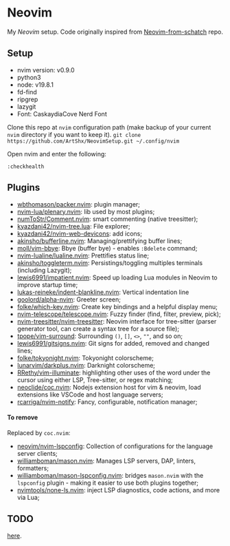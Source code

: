 # Neovim
My *Neovim* setup. Code originally inspired from [Neovim-from-schatch](https://github.com/LunarVim/Neovim-from-scratch) repo.

## Setup
- nvim version: v0.9.0
- python3
- node: v19.8.1
- fd-find
- ripgrep
- lazygit
- Font: CaskaydiaCove Nerd Font

Clone this repo at `nvim` configuration path (make backup  of your current `nvim` directory if you want to keep it).
` git clone https://github.com/ArtShx/NeovimSetup.git ~/.config/nvim `

Open nvim and enter the following:

` :checkhealth `

## Plugins
- [wbthomason/packer.nvim](https://github.com/wbthomason/packer.nvim): plugin manager;
- [nvim-lua/plenary.nvim](https://github.com/nvim-lua/plenary.nvim): lib used by most plugins;
- [numToStr/Comment.nvim](https://github.com/numToStr/Comment.nvim): smart commenting (native treesitter);
- [kyazdani42/nvim-tree.lua](https://github.com/kyazdani42/nvim-tree.lua): File explorer;
- [kyazdani42/nvim-web-devicons](https://github.com/kyazdani42/nvim-web-devicons): add icons;
- [akinsho/bufferline.nvim](https://github.com/akinsho/bufferline.nvim): Managing/prettifying buffer lines;
- [moll/vim-bbye](https://github.com/moll/vim-bbye): Bbye (buffer bye) - enables `:Bdelete` command;
- [nvim-lualine/lualine.nvim](https://github.com/nvim-lualine/lualine.nvim): Prettifies status line;
- [akinsho/toggleterm.nvim](https://github.com/akinsho/toggleterm.nvim): Persistings/toggling multiples terminals (including Lazygit); 
- [lewis6991/impatient.nvim](https://github.com/lewis6991/impatient.nvim): Speed up loading Lua modules in Neovim to improve startup time;
- [lukas-reineke/indent-blankline.nvim](https://github.com/lukas-reineke/indent-blankline.nvim): Vertical indentation line
- [goolord/alpha-nvim](https://github.com/goolord/alpha-nvim): Greeter screen;
- [folke/which-key.nvim](https://github.com/folke/which-key.nvim): Create key bindings and a helpful display menu;
- [nvim-telescope/telescope.nvim](https://github.com/nvim-telescope/telescope.nvim): Fuzzy finder (find, filter, preview, pick);
- [nvim-treesitter/nvim-treesitter](https://github.com/nvim-treesitter/nvim-treesitter): Neovim interface for tree-sitter (parser generator tool, can create a syntax tree for a source file);
- [tpope/vim-surround](https://github.com/tpope/vim-surround): Surrounding `()`, `[]`, `<>`, `""`, and so on;
- [lewis6991/gitsigns.nvim](https://github.com/lewis6991/gitsigns.nvim): Git signs for added, removed and changed lines;
- [folke/tokyonight.nvim](https://github.com/folke/tokyonight.nvim): Tokyonight colorscheme;
- [lunarvim/darkplus.nvim](https://github.com/lunarvim/darkplus.nvim): Darknight colorscheme;
- [RRethy/vim-illuminate](https://github.com/RRethy/vim-illuminate): highlighting other uses of the word under the cursor using either LSP, Tree-sitter, or regex matching;
- [neoclide/coc.nvim](https://github.com/neoclide/coc.nvim): Nodejs extension host for vim & neovim, load extensions like VSCode and host language servers;
- [rcarriga/nvim-notify](https://github.com/rcarriga/nvim-notify): Fancy, configurable, notification manager;

#### To remove
Replaced by `coc.nvim`:
- [neovim/nvim-lspconfig](https://github.com/neovim/nvim-lspconfig): Collection of configurations for the language server clients;
- [williamboman/mason.nvim](https://github.com/williamboman/mason.nvim): Manages LSP servers, DAP, linters, formatters;
- [williamboman/mason-lspconfig.nvim](https://github.com/williamboman/mason-lspconfig.nvim): bridges `mason.nvim` with the `lspconfig` plugin - making it easier to use both plugins together;
- [nvimtools/none-ls.nvim](https://github.com/nvimtools/none-ls.nvim): inject LSP diagnostics, code actions, and more via Lua;


## TODO
[here](./todo.md).
